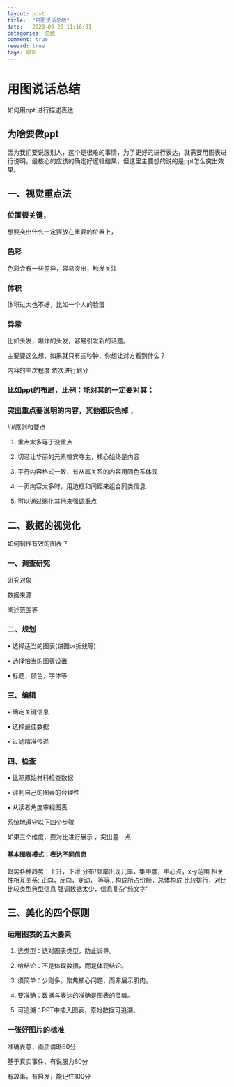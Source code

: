 ```yaml
---
layout: post
title:  "用图说话总结"
date:   2020-09-26 11:16:01
categories: 总结
comment: true
reward: true
tags: 培训
---
```


# 用图说话总结

如何用ppt 进行描述表达

## 为啥要做ppt

因为我们要说服别人，这个是很难的事情，为了更好的进行表达，就需要用图表进行说明。最核心的应该的确定好逻辑结果，但这里主要想的说的是ppt怎么突出效果。

## 一、视觉重点法
### 位置很关键，

想要突出什么一定要放在重要的位置上，

### 色彩

色彩会有一些差异，容易突出，触发关注

### 体积
 体积过大也不好，比如一个人的脸蛋

### 异常
比如头发，爆炸的头发，容易引发新的话题。

主要要这么想，如果就只有三秒钟，你想让对方看到什么？

内容的主次程度 依次进行划分

### 比如ppt的布局，比例：能对其的一定要对其；

### 突出重点要说明的内容，其他都灰色掉 ，

##原则和要点

1. 重点太多等于没重点

2. 切忌让华丽的元素喧宾夺主，核心始终是内容

3. 平行内容格式一致，有从属关系的内容用同色系体现

4. 一页内容太多时，用边框和间距来组合同类信息

5. 可以通过弱化其他来强调重点


## 二、数据的视觉化

如何制作有效的图表？
### 一、调查研究
研究对象

数据来源

阐述范围等

### 二、规划
• 选择适当的图表(饼图or折线等)

• 选择恰当的图表设置

• 标题，颜色，字体等


### 三、编辑
• 确定关键信息


• 选择最佳数据

• 过滤精准传递


### 四、检查
• 比照原始材料检查数据

• 评判自己的图表的合理性

• 从读者角度审视图表

系统地遵守以下四个步骤

如果三个维度，要对比进行展示 ，突出差一点

#### 基本图表模式：表达不同信息
趋势各种趋势：上升，下滑
分布/频率出现几率，集中度，中心点，x-y范围
相关性相互关系: 正向，反向，变动， 等等..
构成所占份额，总体构成
比较排行，对比
比较类型典型信息
强调数据太少，信息复杂“纯文字”




## 三、美化的四个原则

### 运用图表的五大要素

1. 选类型：选对图表类型，防止误导。

2. 给结论：不是体现数据，而是体现结论。

3. 须简单：少则多，聚焦核心问题，而非展示肌肉。

4. 要准确：数据与表达的准确是图表的灵魂。

5. 可追溯：PPT中插入图表，原始数据可追溯。

### 一张好图片的标准
准确表意，画质清晰60分

基于真实事件，有说服力80分

有故事，有启发，能记住100分
